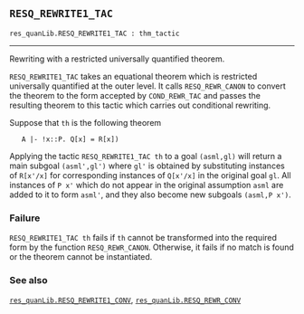 ## `RESQ_REWRITE1_TAC`

``` hol4
res_quanLib.RESQ_REWRITE1_TAC : thm_tactic
```

------------------------------------------------------------------------

Rewriting with a restricted universally quantified theorem.

`RESQ_REWRITE1_TAC` takes an equational theorem which is restricted
universally quantified at the outer level. It calls `RESQ_REWR_CANON` to
convert the theorem to the form accepted by `COND_REWR_TAC` and passes
the resulting theorem to this tactic which carries out conditional
rewriting.

Suppose that `th` is the following theorem

``` hol4
   A |- !x::P. Q[x] = R[x])
```

Applying the tactic `RESQ_REWRITE1_TAC th` to a goal `(asml,gl)` will
return a main subgoal `(asml',gl')` where `gl'` is obtained by
substituting instances of `R[x'/x]` for corresponding instances of
`Q[x'/x]` in the original goal `gl`. All instances of `P x'` which do
not appear in the original assumption `asml` are added to it to form
`asml'`, and they also become new subgoals `(asml,P x')`.

### Failure

`RESQ_REWRITE1_TAC th` fails if `th` cannot be transformed into the
required form by the function `RESQ_REWR_CANON`. Otherwise, it fails if
no match is found or the theorem cannot be instantiated.

### See also

[`res_quanLib.RESQ_REWRITE1_CONV`](#res_quanLib.RESQ_REWRITE1_CONV),
[`res_quanLib.RESQ_REWR_CONV`](#res_quanLib.RESQ_REWR_CONV)

